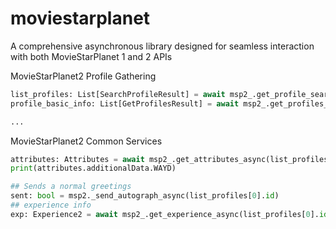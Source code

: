 # moviestarplanet
 A comprehensive asynchronous library designed for seamless interaction with both MovieStarPlanet 1 and 2 APIs

MovieStarPlanet2 Profile Gathering
```python
list_profiles: List[SearchProfileResult] = await msp2_.get_profile_search_async(server="fr", username="poupinie")
profile_basic_info: List[GetProfilesResult] = await msp2_.get_profiles_async([list_profiles[0].id])

...
```

MovieStarPlanet2 Common Services
```python
attributes: Attributes = await msp2_.get_attributes_async(list_profiles[0].id)
print(attributes.additionalData.WAYD)

## Sends a normal greetings
sent: bool = msp2._send_autograph_async(list_profiles[0].id)
## experience info
exp: Experience2 = await msp2_.get_experience_async(list_profiles[0].id)
```
